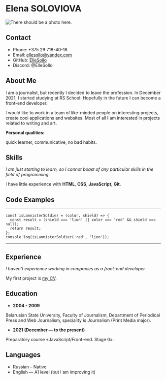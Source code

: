 # **Elena SOLOVIOVA**
![There should be a photo here.](https://b.radikal.ru/b39/2112/08/b2cb376e5999.png "Elena Soloviova")
## **Contact**
* Phone: +375 29 718-40-18
* Email: ellesollo@yandex.com
* GitHub: [ElleSollo](https://github.com/ElleSollo "I'm on GitHub")
* Discord: @ElleSollo

## **About Me**
I am a journalist, but recently I decided to leave the profession. In December 2021, I started studying at RS School. Hopefully in the future I can become a front-end developer.

I would like to work in a team of like-minded people on interesting projects, create cool applications and websites. Most of all I am interested in projects related to writing and art.

**Personal qualities:**

quick learner, communicative, no bad habits.
## **Skills**
_I am just starting to learn, so I cannot boast of any particular skills in the field of programming._

I have little experience with __HTML__, __CSS__, __JavaScript__, __Git__.
## **Code Examples**
-------
```
const isLannisterSoldier = (color, shield) => {
  const result = (shield === 'lion' || color === 'red' && shield === null);
  return result;
};
console.log(isLannisterSoldier('red', 'lion'));
```
-------
## **Experience**
_I haven't experience working in companies as a front-end developer._

My first project is [my CV](https://ellesollo.github.io/rsschool-cv/cv "CV Elena Soloviova").
## **Education**
* **2004 - 2009**

Belarusian State University, Faculty of Journalism, Department of Periodical Press and Web Journalism, speciality is Journalism (Print Media major).
* **2021 (December — to the present)**

Preparatory course «JavaScript/Front-end. Stage 0».
## **Languages**
* Russian – Native
* English — A1 level (but I am improving it)